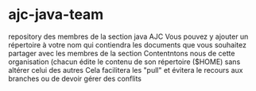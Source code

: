 # ajc-java-team
repository des membres de la section java AJC
Vous pouvez y ajouter un répertoire à votre nom qui contiendra les documents que vous souhaitez partager avec les membres de la section
Contentntons nous de cette organisation (chacun édite le contenu de son répertoire ($HOME) sans altérer celui des autres 
Cela facilitera les "pull" et  évitera le recours aux branches ou  de devoir gérer des conflits 

